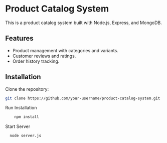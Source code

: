 # Product Catalog System

This is a product catalog system built with Node.js, Express, and MongoDB.

## Features
- Product management with categories and variants.
- Customer reviews and ratings.
- Order history tracking.

## Installation
Clone the repository:
   ```bash
   git clone https://github.com/your-username/product-catalog-system.git
```
Run Installation
``` bash
    npm install
```
Start Server
``` bash
  node server.js
```
